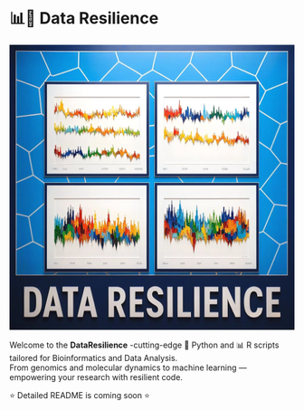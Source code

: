 # 📊🐍 Data Resilience

<p align="center">
  <img src="https://github.com/TheVisualHub/VisualFactory/blob/fde3372c1db7fe9edbab2efbc9aeacd0eca3a2b3/assets/dataresilience_logo1.jpg?raw=true" alt="Data Resilience Logo"/>
</p>

Welcome to the **DataResilience** -cutting-edge 🐍 Python and 📊 R scripts tailored for Bioinformatics and Data Analysis.  
From genomics and molecular dynamics to machine learning — empowering your research with resilient code.
  
⭐ Detailed README is coming soon ⭐
